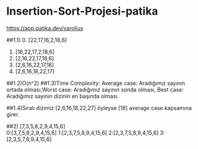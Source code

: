 # Insertion-Sort-Projesi-patika

https://app.patika.dev/varolius

##1.1)
0. [22,17,16,2,18,6]
1. [16,22,17,2,18,6]
2. [2,16,22,17,18,6]
3. [2,6,16,22,17,18]
4. [2,6,16,18,22,17]

##1.2)O(n^2)
##1.3)Time Complexity: Average case: Aradığımız sayının ortada olması,Worst case: Aradığımız sayının sonda olması, Best case: Aradığımız sayının dizinin en başında olması.

##1.4)Sıralı dizimiz [2,6,16,18,22,27] öyleyse [18] average case kapsamına girer.


##2)
  [7,3,5,8,2,9,4,15,6]   
0:[3,7,5,8,2,9,4,15,6]
1:[2,3,7,5,8,9,4,15,6]
2:[2,3,7,5,8,9,4,15,6]
3:[2,3,5,7,8,9,4,15,6]


